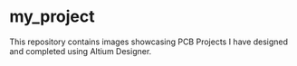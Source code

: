 # my_project
This repository contains images showcasing PCB Projects I have designed and completed using Altium Designer.
